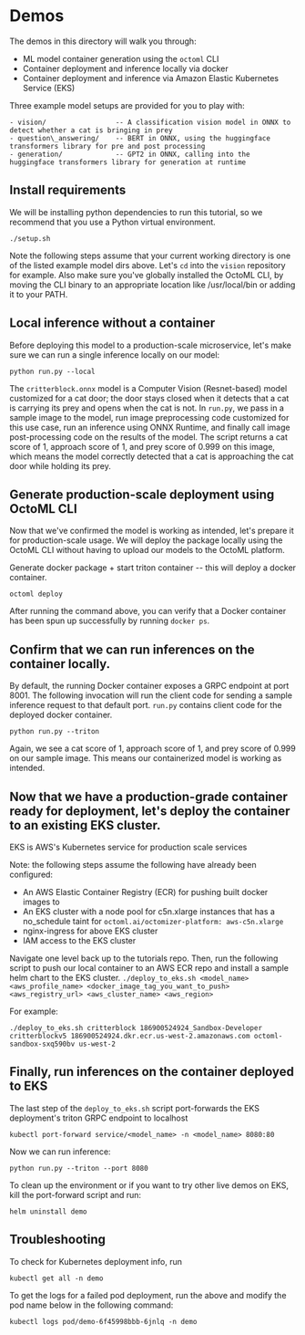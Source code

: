 # Demos

The demos in this directory will walk you through:

- ML model container generation using the `octoml` CLI
- Container deployment and inference locally via docker
- Container deployment and inference via Amazon Elastic Kubernetes Service (EKS)

Three example model setups are provided for you to play with:

```
- vision/                 -- A classification vision model in ONNX to detect whether a cat is bringing in prey
- question\_answering/    -- BERT in ONNX, using the huggingface transformers library for pre and post processing
- generation/             -- GPT2 in ONNX, calling into the huggingface transformers library for generation at runtime
```

## Install requirements

We will be installing python dependencies to run this tutorial, so we recommend that you use a Python virtual environment.

```./setup.sh```

  Note the following steps assume that your current working directory is one of the listed example model dirs above. Let's `cd` into the `vision` repository for example. Also make sure you've globally installed the OctoML CLI, by moving the CLI binary to an appropriate location like /usr/local/bin or adding it to your PATH.

## Local inference without a container

Before deploying this model to a production-scale microservice, let's make sure we can run a single inference locally on our model:

```python run.py --local```

The `critterblock.onnx` model is a Computer Vision (Resnet-based) model customized for a cat door; the door stays closed when it detects that a cat is carrying its prey and opens when the cat is not. In `run.py`, we pass in a sample image to the model, run image preprocessing code customized for this use case, run an inference using ONNX Runtime, and finally call image post-processing code on the results of the model. The script returns a cat score of 1, approach score of 1, and prey score of 0.999 on this image, which means the model correctly detected that a cat is approaching the cat door while holding its prey.


## Generate production-scale deployment using OctoML CLI
Now that we've confirmed the model is working as intended, let's prepare it for production-scale usage. We will deploy the package locally using the OctoML CLI without having to upload our models to the OctoML platform.

Generate docker package + start triton container -- this will deploy a docker container.

```octoml deploy```

After running the command above, you can verify that a Docker container has been spun up successfully by running `docker ps`.

## Confirm that we can run inferences on the container locally.

By default, the running Docker container exposes a GRPC endpoint at port 8001. The
following invocation will run the client code for sending a sample inference request
to that default port. `run.py` contains client code for the deployed docker container.

```python run.py --triton```

Again, we see a cat score of 1, approach score of 1, and prey score of 0.999 on our sample image. This means our containerized model is working as intended.

## Now that we have a production-grade container ready for deployment, let's deploy the container to an existing EKS cluster.
EKS is AWS's Kubernetes service for production scale services

Note: the following steps assume the following have already been configured:

- An AWS Elastic Container Registry (ECR) for pushing built docker images to
- An EKS cluster with a node pool for c5n.xlarge instances that has a no_schedule taint for `octoml.ai/octomizer-platform: aws-c5n.xlarge`
- nginx-ingress for above EKS cluster
- IAM access to the EKS cluster

Navigate one level back up to the tutorials repo. Then, run the following script to push our local container to an AWS ECR repo and install 
a sample helm chart to the EKS cluster.
```./deploy_to_eks.sh <model_name> <aws_profile_name> <docker_image_tag_you_want_to_push> <aws_registry_url> <aws_cluster_name> <aws_region>```

For example:

```./deploy_to_eks.sh critterblock 186900524924_Sandbox-Developer critterblockv5 186900524924.dkr.ecr.us-west-2.amazonaws.com octoml-sandbox-sxq590bv us-west-2```

## Finally, run inferences on the container deployed to EKS

The last step of the `deploy_to_eks.sh` script port-forwards the EKS deployment's triton GRPC endpoint to localhost

```kubectl port-forward service/<model_name> -n <model_name> 8080:80```

Now we can run inference:

```python run.py --triton --port 8080```

To clean up the environment or if you want to try other live demos on EKS, kill the port-forward script and run:

```helm uninstall demo```

## Troubleshooting

To check for Kubernetes deployment info, run

```kubectl get all -n demo```

To get the logs for a failed pod deployment, run the above and modify the pod name below in the following command:

```kubectl logs pod/demo-6f45998bbb-6jnlq -n demo```
